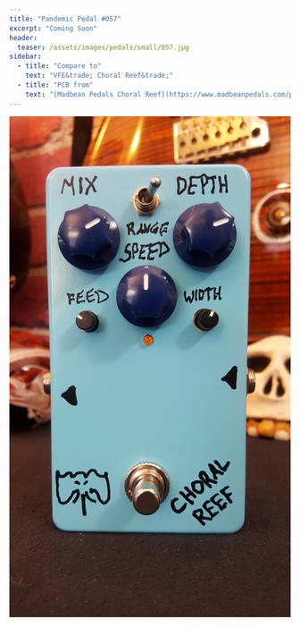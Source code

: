 ```yaml
---
title: "Pandemic Pedal #057"
excerpt: "Coming Soon"
header:
  teaser: /assets/images/pedals/small/057.jpg
sidebar:
  - title: "Compare to"
    text: "VFE&trade; Choral Reef&trade;"
  - title: "PCB from"
    text: "[Madbean Pedals Choral Reef](https://www.madbeanpedals.com/projects/index.html)"
---
```


![header](/assets/images/pedals/057.jpg)
